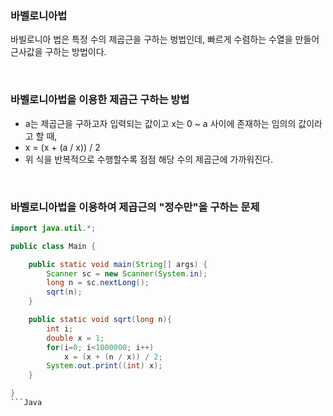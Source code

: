 ### 바벨로니아법
바빌로니아 법은 특정 수의 제곱근을 구하는 벙법인데, 빠르게 수렴하는 수열을 만들어 근사값을 구하는 방법이다.

<br/>

### 바벨로니아법을 이용한 제곱근 구하는 방법
+ a는 제곱근을 구하고자 입력되는 값이고 x는 0 ~ a 사이에 존재하는 임의의 값이라고 할 때,
+ x = (x + (a / x)) / 2
+ 위 식을 반복적으로 수행할수록 점점 해당 수의 제곱근에 가까워진다.

<br/>

### 바벨로니아법을 이용하여 제곱근의 "정수만"을 구하는 문제
```Java
import java.util.*;

public class Main {

    public static void main(String[] args) {
        Scanner sc = new Scanner(System.in);
        long n = sc.nextLong();
        sqrt(n);
    }

    public static void sqrt(long n){
        int i;
        double x = 1;
        for(i=0; i<1000000; i++)
            x = (x + (n / x)) / 2;
        System.out.print((int) x);
    }

}
```Java
